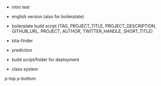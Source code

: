 - intro text
- english version (also for boilerplate)
- boilerplate build script (TAG, PROJECT_TITLE, PROJECT_DESCRIPTION, GITHUB_URL, PROJECT, AUTHOR, TWITTER_HANDLE, SHORT_TITLE)
- kita-finder
- prediction

- build script/folder for deployment



- class system

p-top
p-bottom